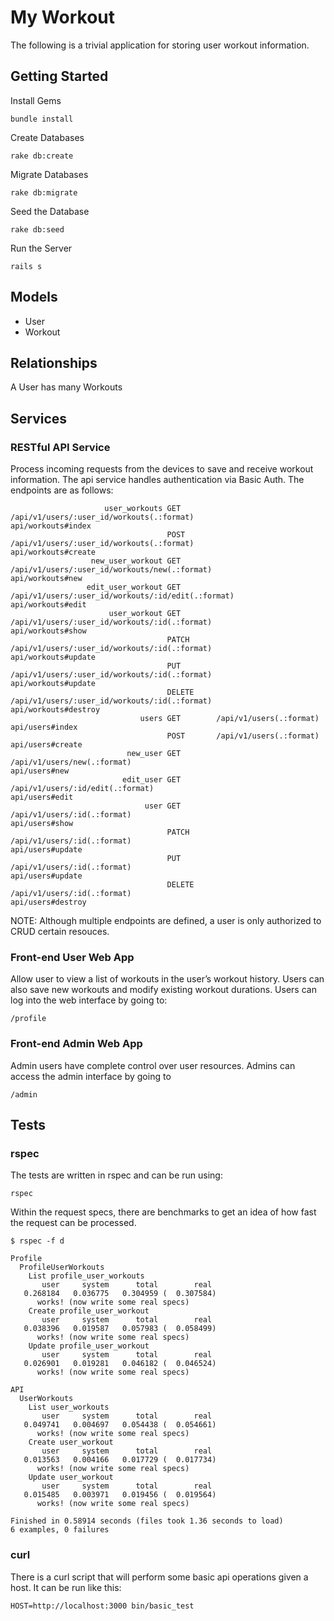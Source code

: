# My Workout

The following is a trivial application for storing user workout
information.

## Getting Started
Install Gems
```
bundle install
```
Create Databases
```
rake db:create
```
Migrate Databases
```
rake db:migrate
```
Seed the Database
```
rake db:seed
```
Run the Server
```
rails s
```

## Models
- User
- Workout

## Relationships
A User has many Workouts

## Services

### RESTful API Service
Process incoming requests from the devices to save and receive workout
information. The api service handles authentication via Basic Auth. The endpoints are as follows:

```
                     user_workouts GET        /api/v1/users/:user_id/workouts(.:format)                                                api/workouts#index
                                   POST       /api/v1/users/:user_id/workouts(.:format)                                                api/workouts#create
                  new_user_workout GET        /api/v1/users/:user_id/workouts/new(.:format)                                            api/workouts#new
                 edit_user_workout GET        /api/v1/users/:user_id/workouts/:id/edit(.:format)                                       api/workouts#edit
                      user_workout GET        /api/v1/users/:user_id/workouts/:id(.:format)                                            api/workouts#show
                                   PATCH      /api/v1/users/:user_id/workouts/:id(.:format)                                            api/workouts#update
                                   PUT        /api/v1/users/:user_id/workouts/:id(.:format)                                            api/workouts#update
                                   DELETE     /api/v1/users/:user_id/workouts/:id(.:format)                                            api/workouts#destroy
                             users GET        /api/v1/users(.:format)                                                                  api/users#index
                                   POST       /api/v1/users(.:format)                                                                  api/users#create
                          new_user GET        /api/v1/users/new(.:format)                                                              api/users#new
                         edit_user GET        /api/v1/users/:id/edit(.:format)                                                         api/users#edit
                              user GET        /api/v1/users/:id(.:format)                                                              api/users#show
                                   PATCH      /api/v1/users/:id(.:format)                                                              api/users#update
                                   PUT        /api/v1/users/:id(.:format)                                                              api/users#update
                                   DELETE     /api/v1/users/:id(.:format)                                                              api/users#destroy
```

NOTE: Although multiple endpoints are defined, a user is only
authorized to CRUD certain resouces.

### Front-end User Web App
Allow user to view a list of workouts in the user’s workout history.
Users can also save new workouts and modify existing workout
durations. Users can log into the web interface by going to:

```
/profile
```

### Front-end Admin Web App
Admin users have complete control over user resources. Admins can
access the admin interface by going to

```
/admin
```

## Tests

### rspec
The tests are written in rspec and can be run using:

```
rspec
```

Within the request specs, there are benchmarks to get an idea of how
fast the request can be processed.

```
$ rspec -f d

Profile
  ProfileUserWorkouts
    List profile_user_workouts
       user     system      total        real
   0.268184   0.036775   0.304959 (  0.307584)
      works! (now write some real specs)
    Create profile_user_workout
       user     system      total        real
   0.038396   0.019587   0.057983 (  0.058499)
      works! (now write some real specs)
    Update profile_user_workout
       user     system      total        real
   0.026901   0.019281   0.046182 (  0.046524)
      works! (now write some real specs)

API
  UserWorkouts
    List user_workouts
       user     system      total        real
   0.049741   0.004697   0.054438 (  0.054661)
      works! (now write some real specs)
    Create user_workout
       user     system      total        real
   0.013563   0.004166   0.017729 (  0.017734)
      works! (now write some real specs)
    Update user_workout
       user     system      total        real
   0.015485   0.003971   0.019456 (  0.019564)
      works! (now write some real specs)

Finished in 0.58914 seconds (files took 1.36 seconds to load)
6 examples, 0 failures
```

### curl
There is a curl script that will perform some basic api operations
given a host. It can be run like this:

```
HOST=http://localhost:3000 bin/basic_test
```



